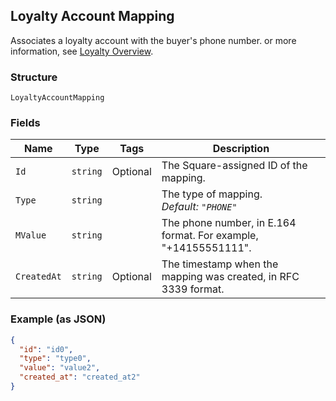 ## Loyalty Account Mapping

Associates a loyalty account with the buyer's phone number.
or more information, see 
[Loyalty Overview](https://developer.squareup.com/docs/docs/loyalty/overview).

### Structure

`LoyaltyAccountMapping`

### Fields

| Name | Type | Tags | Description |
|  --- | --- | --- | --- |
| `Id` | `string` | Optional | The Square-assigned ID of the mapping. |
| `Type` | `string` |  | The type of mapping.<br>*Default: `"PHONE"`* |
| `MValue` | `string` |  | The phone number, in E.164 format. For example, "+14155551111". |
| `CreatedAt` | `string` | Optional | The timestamp when the mapping was created, in RFC 3339 format. |

### Example (as JSON)

```json
{
  "id": "id0",
  "type": "type0",
  "value": "value2",
  "created_at": "created_at2"
}
```

